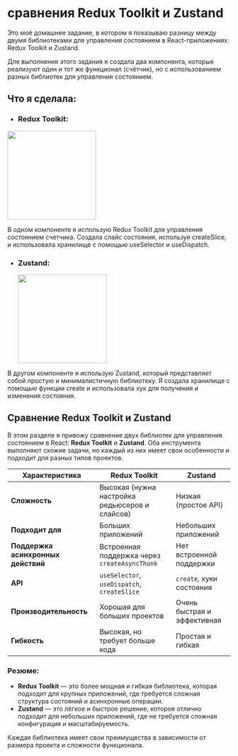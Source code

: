 # сравнения Redux Toolkit и Zustand
Это моё домашнее задание, в котором я показываю разницу между двумя библиотеками для управления состоянием в React-приложениях: Redux Toolkit и Zustand.

Для выполнения этого задания я создала два компонента, которые реализуют один и тот же функционал (счётчик), но с использованием разных библиотек для управления состоянием.

## Что я сделала:
- ### Redux Toolkit:
<img src = "https://github.com/user-attachments/assets/243cbcfd-0d90-4e52-84c7-933bcf32bada" width = 200px>



  В одном компоненте я использую Redux Toolkit для управления состоянием счетчика. Создала слайс состояния, используя createSlice, и использовала хранилище с помощью useSelector и useDispatch.

- ### Zustand:
  <img src = "https://github.com/user-attachments/assets/5aeef366-553f-41ff-b0f2-d296b87f7f0a"  width = 200px>


В другом компоненте я использую Zustand, который представляет собой простую и минималистичную библиотеку. Я создала хранилище с помощью функции create и использовала хук для получения и изменения состояния.

## Сравнение Redux Toolkit и Zustand

В этом разделе я привожу сравнение двух библиотек для управления состоянием в React: **Redux Toolkit** и **Zustand**. Оба инструмента выполняют схожие задачи, но каждый из них имеет свои особенности и подходит для разных типов проектов.

| **Характеристика**                | **Redux Toolkit**                            | **Zustand**                             |
|------------------------------------|---------------------------------------------|-----------------------------------------|
| **Сложность**                      | Высокая (нужна настройка редьюсеров и слайсов) | Низкая (простое API)                   |
| **Подходит для**                   | Больших приложений                          | Небольших приложений                    |
| **Поддержка асинхронных действий** | Встроенная поддержка через `createAsyncThunk` | Нет встроенной поддержки                |
| **API**                            | `useSelector`, `useDispatch`, `createSlice`  | `create`, хуки состояния               |
| **Производительность**             | Хорошая для больших проектов               | Очень быстрая и эффективная             |
| **Гибкость**                       | Высокая, но требует больше кода             | Простая и гибкая                        |

### Резюме:
- **Redux Toolkit** — это более мощная и гибкая библиотека, которая подходит для крупных приложений, где требуется сложная структура состояний и асинхронные операции.
- **Zustand** — это лёгкое и быстрое решение, которое отлично подходит для небольших приложений, где не требуется сложная конфигурация и масштабируемость.

Каждая библиотека имеет свои преимущества в зависимости от размера проекта и сложности функционала.
